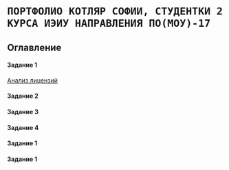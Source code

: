 # `ПОРТФОЛИО КОТЛЯР СОФИИ, СТУДЕНТКИ 2 КУРСА ИЭИУ НАПРАВЛЕНИЯ ПО(МОУ)-17` #

## Оглавление
#### Задание 1

[Анализ лицензий](%D0%90%D0%BD%D0%B0%D0%BB%D0%B8%D0%B7%20%D0%BB%D0%B8%D1%86%D0%B5%D0%BD%D0%B7%D0%B8%D0%B9.md)

#### Задание 2


#### Задание 3



#### Задание 4



#### Задание 1

#### Задание 1
